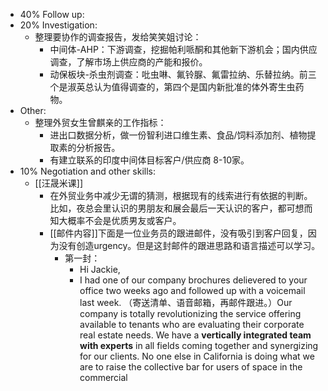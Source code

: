 - 40% Follow up:
- 20% Investigation:
	- 整理要协作的调查报告，发给笑笑姐讨论：
		- 中间体-AHP：下游调查，挖掘帕利哌酮和其他新下游机会；国内供应调查，了解市场上供应商的产能和报价。
		- 动保板块-杀虫剂调查：吡虫啉、氟铃脲、氟雷拉纳、乐替拉纳。前三个是淑英总认为值得调查的，第四个是国内新批准的体外寄生虫药物。
- Other:
	- 整理外贸女生曾麒亲的工作指标：
		- 进出口数据分析，做一份智利进口维生素、食品/饲料添加剂、植物提取素的分析报告。
		- 有建立联系的印度中间体目标客户/供应商 8-10家。
- 10% Negotiation and other skills:
	- [[汪晟米课]]
		- 在外贸业务中减少无谓的猜测，根据现有的线索进行有依据的判断。比如，夜总会里认识的男朋友和展会最后一天认识的客户，都可想而知大概率不会是优质男友或客户。
		- [[邮件内容]]下面是一位业务员的跟进邮件，没有吸引到客户回复，因为没有创造urgency。但是这封邮件的跟进思路和语言描述可以学习。
			- 第一封：
				- Hi Jackie,
				- I had one of our company brochures delievered to your office two weeks ago and followed up with a voicemail last week. （寄送清单、语音邮箱，再邮件跟进。）Our company is totally revolutionizing the service offering available to tenants who are evaluating their corporate real estate needs. We have a **vertically integrated team with experts** in all fields coming together and synergizing for our clients. No one else in California is doing what we are to raise the collective bar for users of space in the commercial